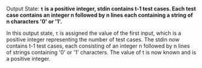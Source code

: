 Output State: **`t` is a positive integer, stdin contains t-1 test cases. Each test case contains an integer n followed by n lines each containing a string of n characters '0' or '1'.**

In this output state, `t` is assigned the value of the first input, which is a positive integer representing the number of test cases. The stdin now contains t-1 test cases, each consisting of an integer n followed by n lines of strings containing '0' or '1' characters. The value of t is now known and is a positive integer.